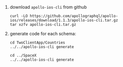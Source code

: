 1. download `apollo-ios-cli` from github
   ```
   curl -LO https://github.com/apollographql/apollo-ios/releases/download/1.1.3/apollo-ios-cli.tar.gz
   tar xzfv apollo-ios-cli.tar.gz
   ```
2. generate code for each schema:

   ```
   cd TwoClientApp/Countries
   ../../apollo-ios-cli generate

   cd ../SpaceX
   ../../apollo-ios-cli generate
   ```
